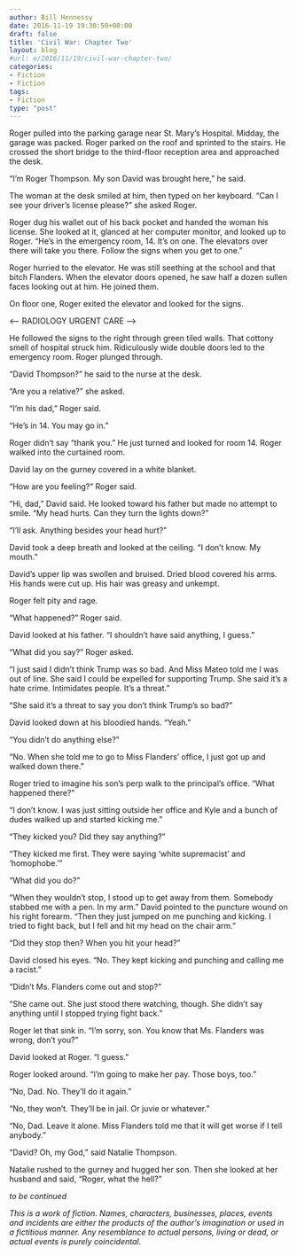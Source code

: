 ```yaml
---
author: Bill Hennessy
date: 2016-11-19 19:30:50+00:00
draft: false
title: 'Civil War: Chapter Two'
layout: blog
#url: e/2016/11/19/civil-war-chapter-two/
categories:
- Fiction
- Fiction
tags:
- Fiction
type: "post"
---
```


Roger pulled into the parking garage near St. Mary’s Hospital. Midday, the garage was packed. Roger parked on the roof and sprinted to the stairs. He crossed the short bridge to the third-floor reception area and approached the desk.

“I’m Roger Thompson. My son David was brought here,” he said.

The woman at the desk smiled at him, then typed on her keyboard. “Can I see your driver’s license please?” she asked Roger.

Roger dug his wallet out of his back pocket and handed the woman his license. She looked at it, glanced at her computer monitor, and looked up to Roger. “He’s in the emergency room, 14. It’s on one. The elevators over there will take you there. Follow the signs when you get to one.”

Roger hurried to the elevator. He was still seething at the school and that bitch Flanders. When the elevator doors opened, he saw half a dozen sullen faces looking out at him. He joined them.

On floor one, Roger exited the elevator and looked for the signs.

<-- RADIOLOGY
URGENT CARE -->

He followed the signs to the right through green tiled walls. That cottony smell of hospital struck him. Ridiculously wide double doors led to the emergency room. Roger plunged through.

“David Thompson?” he said to the nurse at the desk.

“Are you a relative?” she asked.

“I’m his dad,” Roger said.

“He’s in 14. You may go in.”

Roger didn’t say “thank you.” He just turned and looked for room 14. Roger walked into the curtained room.

David lay on the gurney covered in a white blanket.

“How are you feeling?” Roger said.

“Hi, dad,” David said. He looked toward his father but made no attempt to smile. “My head hurts. Can they turn the lights down?”

“I’ll ask. Anything besides your head hurt?”

David took a deep breath and looked at the ceiling. “I don’t know. My mouth.”

David’s upper lip was swollen and bruised. Dried blood covered his arms. His hands were cut up. His hair was greasy and unkempt.

Roger felt pity and rage.

“What happened?” Roger said.

David looked at his father. “I shouldn’t have said anything, I guess.”

“What did you say?” Roger asked.

“I just said I didn’t think Trump was so bad. And Miss Mateo told me I was out of line. She said I could be expelled for supporting Trump. She said it’s a hate crime. Intimidates people. It’s a threat.”

“She said it’s a threat to say you don’t think Trump’s so bad?”

David looked down at his bloodied hands. “Yeah.”

“You didn’t do anything else?”

“No. When she told me to go to Miss Flanders’ office, I just got up and walked down there.”

Roger tried to imagine his son’s perp walk to the principal’s office. “What happened there?”

“I don’t know. I was just sitting outside her office and Kyle and a bunch of dudes walked up and started kicking me.”

“They kicked you? Did they say anything?”

“They kicked me first. They were saying ‘white supremacist’ and ‘homophobe.’”

“What did you do?”

“When they wouldn’t stop, I stood up to get away from them. Somebody stabbed me with a pen. In my arm.” David pointed to the puncture wound on his right forearm. “Then they just jumped on me punching and kicking. I tried to fight back, but I fell and hit my head on the chair arm.”

“Did they stop then? When you hit your head?”

David closed his eyes. “No. They kept kicking and punching and calling me a racist.”

“Didn’t Ms. Flanders come out and stop?”

“She came out. She just stood there watching, though. She didn’t say anything until I stopped trying fight back.”

Roger let that sink in. “I’m sorry, son. You know that Ms. Flanders was wrong, don’t you?”

David looked at Roger. “I guess.”

Roger looked around. “I’m going to make her pay. Those boys, too.”

“No, Dad. No. They’ll do it again.”

“No, they won’t. They’ll be in jail. Or juvie or whatever.”

“No, Dad. Leave it alone. Miss Flanders told me that it will get worse if I tell anybody.”

“David? Oh, my God,” said Natalie Thompson.

Natalie rushed to the gurney and hugged her son. Then she looked at her husband and said, “Roger, what the hell?”



_to be continued_

_This is a work of fiction. Names, characters, businesses, places, events and incidents are either the products of the author’s imagination or used in a fictitious manner. Any resemblance to actual persons, living or dead, or actual events is purely coincidental._
